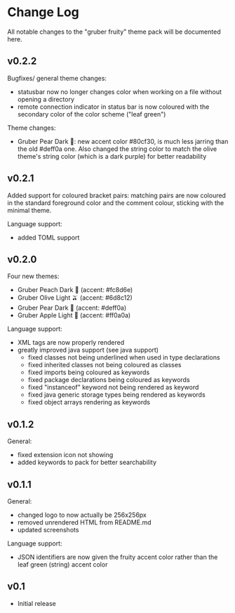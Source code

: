 # Change Log

All notable changes to the "gruber fruity" theme pack will be documented here.

## v0.2.2
Bugfixes/ general theme changes:
- statusbar now no longer changes color when working on a file without opening a
directory
- remote connection indicator in status bar is now coloured with the secondary
color of the color scheme ("leaf green")

Theme changes:
- Gruber Pear Dark 🍐: new accent color  #80cf30, is much less jarring than the
old #deff0a one. Also changed the string color to match the olive theme's string
color (which is a dark purple) for better readability

## v0.2.1
Added support for coloured bracket pairs: matching pairs are now coloured in
the standard foreground color and the comment colour, sticking with the minimal
theme.

Language support:
- added TOML support

## v0.2.0
Four new themes:
- Gruber Peach Dark 🍑 (accent: #fc8d6e)
- Gruber Olive Light 🫒 (accent: #6d8c12)
- Gruber Pear Dark 🍐 (accent: #deff0a)
- Gruber Apple Light 🍎 (accent: #ff0a0a)

Language support:
- XML tags are now properly rendered
- greatly improved java support (see java support)
    - fixed classes not being underlined when used in type declarations
    - fixed inherited classes not being coloured as classes
    - fixed imports being coloured as keywords
    - fixed package declarations being coloured as keywords
    - fixed "instanceof" keyword not being rendered as keyword
    - fixed java generic storage types being rendered as keywords
    - fixed object arrays rendering as keywords

## v0.1.2
General:
- fixed extension icon not showing
- added keywords to pack for better searchability 

## v0.1.1
General:
- changed logo to now actually be 256x256px
- removed unrendered HTML from README.md
- updated screenshots

Language support:
- JSON identifiers are now given the fruity accent color rather than the leaf green (string) accent color

## v0.1
- Initial release